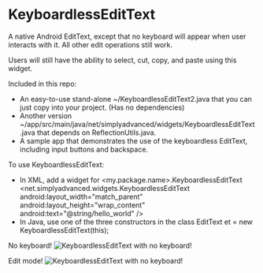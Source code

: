 KeyboardlessEditText
====================

A native Android EditText, except that no keyboard will appear when user interacts with it. All other edit operations still work.

Users will still have the ability to select, cut, copy, and paste using this widget.

Included in this repo:
- An easy-to-use stand-alone ~/KeyboardlessEditText2.java that you can just copy into your project. (Has no dependencies)
- Another version ~/app/src/main/java/net/simplyadvanced/widgets/KeyboardlessEditText.java that depends on ReflectionUtils.java.
- A sample app that demonstrates the use of the keyboardless EditText, including input buttons and backspace.

To use KeyboardlessEditText:
- In XML, add a widget for <my.package.name>.KeyboardlessEditText
        <net.simplyadvanced.widgets.KeyboardlessEditText
            android:layout_width="match_parent"
            android:layout_height="wrap_content"
            android:text="@string/hello_world" />
- In Java, use one of the three constructors in the class
        EditText et = new KeyboardlessEditText(this);
        

No keyboard!
![KeyboardlessEditText with no keyboard!](https://github.com/danialgoodwin/android-widget-keyboardless-edittext/raw/master/Screenshots/keyboardless-edittext-no-keyboard.png)


Edit mode!
![KeyboardlessEditText with no keyboard!](https://github.com/danialgoodwin/android-widget-keyboardless-edittext/raw/master/Screenshots/keyboardless-edittext-in-edit-mode.png)


